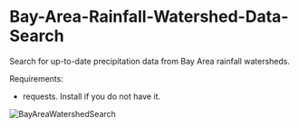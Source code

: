 # Bay-Area-Rainfall-Watershed-Data-Search
Search for up-to-date precipitation data from Bay Area rainfall watersheds.

Requirements:
* requests. Install if you do not have it.

![BayAreaWatershedSearch](https://user-images.githubusercontent.com/124941468/228995756-d14be602-f8a1-4ccc-8d0e-8ad25d2b3cd1.png)
